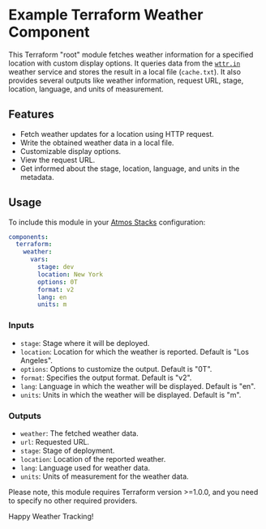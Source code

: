 # Example Terraform Weather Component

This Terraform "root" module fetches weather information for a specified location with custom display options.
It queries data from the [`wttr.in`](https://wttr.in) weather service and stores the result in a local file (`cache.txt`). 
It also provides several outputs like weather information, request URL, stage, location, language, and units of measurement.

## Features

- Fetch weather updates for a location using HTTP request.
- Write the obtained weather data in a local file.
- Customizable display options.
- View the request URL.
- Get informed about the stage, location, language, and units in the metadata.

## Usage

To include this module in your [Atmos Stacks](https://atmos.tools/core-concepts/stacks) configuration:

```yaml
components:
  terraform:
    weather:
      vars:
        stage: dev
        location: New York
        options: 0T
        format: v2
        lang: en
        units: m
```

### Inputs
- `stage`: Stage where it will be deployed.
- `location`: Location for which the weather is reported. Default is "Los Angeles".
- `options`: Options to customize the output. Default is "0T".
- `format`: Specifies the output format. Default is "v2".
- `lang`: Language in which the weather will be displayed. Default is "en".
- `units`: Units in which the weather will be displayed. Default is "m".

### Outputs
- `weather`: The fetched weather data.
- `url`: Requested URL.
- `stage`: Stage of deployment.
- `location`: Location of the reported weather.
- `lang`: Language used for weather data.
- `units`: Units of measurement for the weather data.

Please note, this module requires Terraform version >=1.0.0, and you need to specify no other required providers.

Happy Weather Tracking!